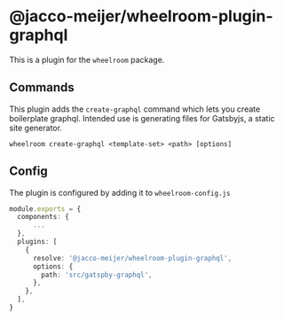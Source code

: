 # @jacco-meijer/wheelroom-plugin-graphql

This is a plugin for the `wheelroom` package.

## Commands

This plugin adds the `create-graphql` command which lets you create
boilerplate graphql. Intended use is generating files for Gatsbyjs, a static
site generator.

```
wheelroom create-graphql <template-set> <path> [options]
```

## Config

The plugin is configured by adding it to `wheelroom-config.js`

```typescript
module.exports = {
  components: {
      ...
  },
  plugins: [
    {
      resolve: '@jacco-meijer/wheelroom-plugin-graphql',
      options: {
        path: 'src/gatspby-graphql',
      },
    },
  ],
}
```
